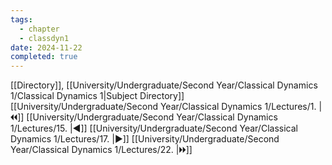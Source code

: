 ```yaml
---
tags:
  - chapter
  - classdyn1
date: 2024-11-22
completed: true
---
```

[[Directory]], [[University/Undergraduate/Second Year/Classical Dynamics 1/Classical Dynamics 1|Subject Directory]]
[[University/Undergraduate/Second Year/Classical Dynamics 1/Lectures/1. |🞀🞀]] [[University/Undergraduate/Second Year/Classical Dynamics 1/Lectures/15. |◀]] [[University/Undergraduate/Second Year/Classical Dynamics 1/Lectures/17. |▶]] [[University/Undergraduate/Second Year/Classical Dynamics 1/Lectures/22. |🞂🞂]]
# 
## 
### 